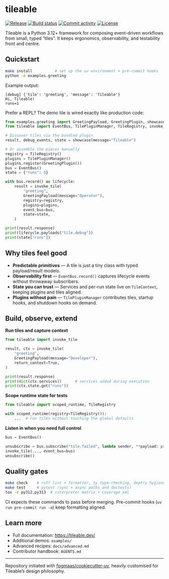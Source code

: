 # tileable

[![Release](https://img.shields.io/github/v/release/psiace/tileable)](https://img.shields.io/github/v/release/psiace/tileable)
[![Build status](https://img.shields.io/github/actions/workflow/status/psiace/tileable/main.yml?branch=main)](https://github.com/psiace/tileable/actions/workflows/main.yml?query=branch%3Amain)
[![Commit activity](https://img.shields.io/github/commit-activity/m/psiace/tileable)](https://img.shields.io/github/commit-activity/m/psiace/tileable)
[![License](https://img.shields.io/github/license/psiace/tileable)](https://img.shields.io/github/license/psiace/tileable)

Tileable is a Python 3.12+ framework for composing event-driven workflows from small, typed “tiles”. It keeps ergonomics, observability, and testability front and centre.

## Quickstart

```bash
make install          # set up the uv environment + pre-commit hooks
python -m examples.greeting
```

Example output:

```text
[debug] {'tile': 'greeting', 'message': 'Tileable'}
Hi, Tileable!
runs=1
```

Prefer a REPL? The demo tile is wired exactly like production code:

```python
from examples.greeting import GreetingPayload, GreetingPlugin, showcase
from tileable import EventBus, TilePluginManager, TileRegistry, invoke_tile

# Discover tiles via the bundled plugin
result, debug_events, state = showcase(message="Tileable")

# Or assemble the pieces manually
registry = TileRegistry()
plugins = TilePluginManager()
plugins.register(GreetingPlugin())
bus = EventBus()
state = {"runs": 0}

with bus.record() as lifecycle:
    result = invoke_tile(
        "greeting",
        GreetingPayload(message="Operator"),
        registry=registry,
        plugins=plugins,
        event_bus=bus,
        state=state,
    )

print(result.response)
print(lifecycle.payloads("tile.debug"))
print(state["runs"])
```

## Why tiles feel good
- **Predictable primitives** — A tile is just a tiny class with typed payload/result models.
- **Observability first** — `EventBus.record()` captures lifecycle events without throwaway subscribers.
- **State you can trust** — Services and per-run state live on `TileContext`, keeping plugins and tiles aligned.
- **Plugins without pain** — `TilePluginManager` contributes tiles, startup hooks, and shutdown hooks on demand.

## Build, observe, extend

**Run tiles and capture context**

```python
from tileable import invoke_tile

result, ctx = invoke_tile(
    "greeting",
    GreetingPayload(message="Developer"),
    return_context=True,
)

print(result.response)
print(dict(ctx.services))      # services added during execution
print(ctx.state.get("runs"))
```

**Scope runtime state for tests**

```python
from tileable import scoped_runtime, TileRegistry

with scoped_runtime(registry=TileRegistry()):
    ...  # run tiles without touching the global defaults
```

**Listen in when you need full control**

```python
bus = EventBus()

unsubscribe = bus.subscribe("tile.failed", lambda sender, **payload: print(payload))
invoke_tile(..., event_bus=bus)
unsubscribe()
```

## Quality gates

```bash
make check    # ruff lint + formatter, ty type-checking, deptry hygiene
make test     # pytest (sync + async paths and doctests)
tox -e py312,py313  # interpreter matrix + coverage xml
```

CI expects these commands to pass before merging. Pre-commit hooks (`uv run pre-commit run -a`) keep formatting aligned.

## Learn more
- Full documentation: <https://tileable.dev/>
- Additional demos: `examples/`
- Advanced recipes: `docs/advanced.md`
- Contributor handbook: `AGENTS.md`

---

Repository initiated with [fpgmaas/cookiecutter-uv](https://github.com/fpgmaas/cookiecutter-uv), heavily customised for Tileable’s design philosophy.
